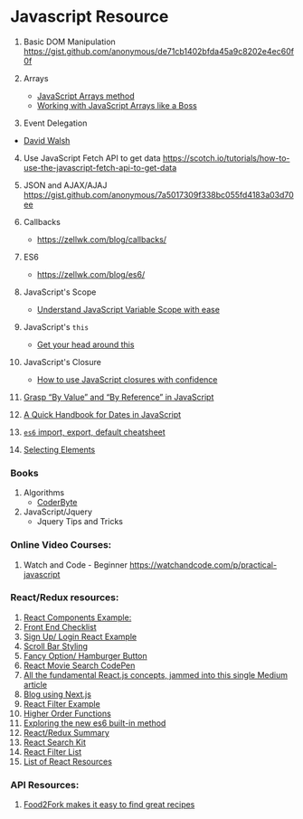 # Javascript Resource

1. Basic DOM Manipulation
https://gist.github.com/anonymous/de71cb1402bfda45a9c8202e4ec60f0f

2. Arrays
 	* [JavaScript Arrays method](http://jilles.me/awesome-javascript-array-methods/)
 	* [Working with JavaScript Arrays like a Boss](https://hackernoon.com/work-with-javascript-arrays-like-a-boss-97207a042e42)

3. Event Delegation
  * [David Walsh](https://davidwalsh.name/event-delegate)

4. Use JavaScript Fetch API to get data
https://scotch.io/tutorials/how-to-use-the-javascript-fetch-api-to-get-data

5. JSON and AJAX/AJAJ
https://gist.github.com/anonymous/7a5017309f338bc055fd4183a03d70ee

6. Callbacks
 	* https://zellwk.com/blog/callbacks/ 	

7. ES6
 	* https://zellwk.com/blog/es6/ 	

8. JavaScript's Scope
 	* [Understand JavaScript Variable Scope with ease](https://hackernoon.com/understand-javascript-variable-scope-with-ease-221a6d41dc43) 

9. JavaScript's `this`
 	* [Get your head around this](https://hackernoon.com/get-your-head-around-this-73c23653b102)

10. JavaScript's Closure
 	* [How to use JavaScript closures with confidence](https://hackernoon.com/how-to-use-javascript-closures-with-confidence-85cd1f841a6b)
  
11. [Grasp “By Value” and “By Reference” in JavaScript](https://hackernoon.com/grasp-by-value-and-by-reference-in-javascript-7ed75efa1293)

12. [A Quick Handbook for Dates in JavaScript](https://hackernoon.com/a-quick-handbook-for-dates-in-javascript-7b71d0ef8e53)

13. [`es6` import, export, default cheatsheet](https://hackernoon.com/import-export-default-require-commandjs-javascript-nodejs-es6-vs-cheatsheet-different-tutorial-example-5a321738b50f)

14. [Selecting Elements](https://blog.garstasio.com/you-dont-need-jquery/selectors/)

### Books
1. Algorithms
   * [CoderByte](https://coderbyte.com/CodingArea/Ebook/fj84mui48eerb/CoderbyteEbook.pdf)
2. JavaScript/Jquery
   * Jquery Tips and Tricks

### Online Video Courses:
1. Watch and Code - Beginner
https://watchandcode.com/p/practical-javascript

### React/Redux resources:
1. [React Components Example:](http://bokuweb.github.io/re-bulma/)
2. [Front End Checklist](https://github.com/thedaviddias/Front-End-Checklist)
3. [Sign Up/ Login React Example](https://medium.com/technoetics/create-basic-login-forms-using-create-react-app-module-in-reactjs-511b9790dede)
4. [Scroll Bar Styling](https://codepen.io/cheekymonkey/pen/gGZPVw)
5. [Fancy Option/ Hamburger Button](https://codepen.io/shayanea/pen/QqYOJX)
6. [React Movie Search CodePen](https://codepen.io/marcobiedermann/pen/gfvzx?editors=0010)
7. [All the fundamental React.js concepts, jammed into this single Medium article](https://medium.freecodecamp.org/all-the-fundamental-react-js-concepts-jammed-into-this-single-medium-article-c83f9b53eac2)
8. [Blog using Next.js](https://medium.com/styled-components/building-a-blog-with-next-js-359cf1236574)
9. [React Filter Example](https://react.rocks/tag/Filter)
10. [Higher Order Functions](https://medium.freecodecamp.org/higher-order-functions-in-javascript-d9101f9cf528)
11. [Exploring the new es6 built-in method](https://hackernoon.com/javascript-es6-exploring-the-new-built-in-methods-b62583b0a8e6)
12. [React/Redux Summary](https://codepen.io/stowball/post/a-dummy-s-guide-to-redux-and-thunk-in-react)
13. [React Search Kit](https://react.rocks/example/SearchKit)
14. [React Filter List](https://codepen.io/pjmtokyo/pen/ZGVjVV?editors=0010)
15. [List of React Resources](https://gist.github.com/jpalala/01226fd38fbb421279ef97d62d394c23)

### API Resources:
1. [Food2Fork makes it easy to find great recipes](http://food2fork.com/about/api)
